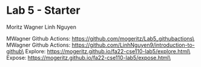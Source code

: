 # Lab 5 - Starter
Moritz Wagner
Linh Nguyen

MWagner Github Actions: https://github.com/mogeritz/Lab5_githubactions\
MWagner Github Actions: https://github.com/LinhNguyen9/introduction-to-github\
Explore: https://mogeritz.github.io/fa22-cse110-lab5/explore.html\
Expose: https://mogeritz.github.io/fa22-cse110-lab5/expose.html\
